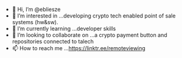 - 👋 Hi, I’m @ebliesze
- 👀 I’m interested in ...developing crypto tech enabled point of sale systems (hw&sw).
- 🌱 I’m currently learning ...developer skills
- 💞️ I’m looking to collaborate on ...a crypto payment button and repositories connected to talech 
- 📫 How to reach me ...https://linktr.ee/remoteviewing

<!---
ebliesze/ebliesze is a ✨ special ✨ repository because its `README.md` (this file) appears on your GitHub profile.
You can click the Preview link to take a look at your changes.
--->
